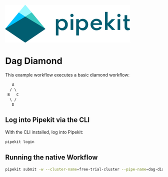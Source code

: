 [![Pipekit Logo](../../assets/images/pipekit-logo.png)](https://pipekit.io)

# Dag Diamond

This example workflow executes a basic diamond workflow:

```
   A
  / \
 B   C
  \ /
   D
```

## Log into Pipekit via the CLI
With the CLI installed, log into Pipekit:
```bash
pipekit login
```

## Running the native Workflow
```bash
pipekit submit -w --cluster-name=free-trial-cluster --pipe-name=dag-diamond-example workflow.yaml
```
